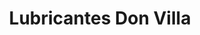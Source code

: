 ---
title: "Lubricantes Don Villa"
url: /quito/lubricantes-don-villa/
shop: reparación de automóviles
---